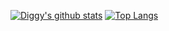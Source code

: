 [![Diggy's github stats](https://github-readme-stats.vercel.app/api?theme=tokyonight&username=DiggidyDev&layout=compact)](https://github.com/anuraghazra/github-readme-stats)
[![Top Langs](https://github-readme-stats.vercel.app/api/top-langs/?username=DiggidyDev&layout=compact)](https://github.com/anuraghazra/github-readme-stats)
